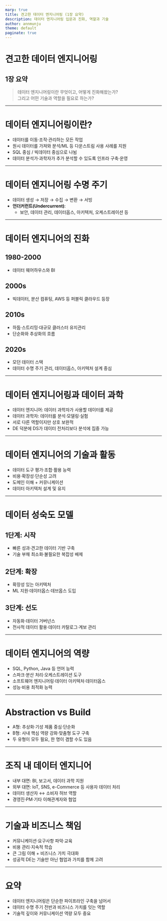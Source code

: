 ```yaml
---
marp: true
title: 견고한 데이터 엔지니어링 (1장 요약)
description: 데이터 엔지니어링 입문과 진화, 역할과 기술
author: annmunju
theme: default
paginate: true
---
```


# 견고한 데이터 엔지니어링  
## 1장 요약

> 데이터 엔지니어링이란 무엇이고, 어떻게 진화해왔는가?  
> 그리고 어떤 기술과 역할을 필요로 하는가?

---

# 데이터 엔지니어링이란?

- 데이터를 이동·조작·관리하는 모든 작업
- 원시 데이터를 가져와 분석/ML 등 다운스트림 사용 사례를 지원
- SQL 중심 / 빅데이터 중심으로 나뉨
- 데이터 분석가·과학자가 추가 분석할 수 있도록 인프라 구축·운영

---

# 데이터 엔지니어링 수명 주기

- 데이터 생성 → 저장 → 수집 → 변환 → 서빙
- **언더커런트(Undercurrent)**:
  - 보안, 데이터 관리, 데이터옵스, 아키텍처, 오케스트레이션 등

---

# 데이터 엔지니어의 진화

## 1980-2000
- 데이터 웨어하우스와 BI

## 2000s
- 빅데이터, 분산 컴퓨팅, AWS 등 퍼블릭 클라우드 등장

## 2010s
- 하둡·스트리밍·대규모 클러스터 유지관리
- 단순화와 추상화의 흐름

## 2020s
- 모던 데이터 스택
- 데이터 수명 주기 관리, 데이터옵스, 아키텍처 설계 중심

---

# 데이터 엔지니어링과 데이터 과학

- 데이터 엔지니어: 데이터 과학자가 사용할 데이터를 제공
- 데이터 과학자: 데이터를 분석·모델링·실험
- 서로 다른 역할이지만 상호 보완적
- DE 덕분에 DS가 데이터 전처리보다 분석에 집중 가능

---

# 데이터 엔지니어의 기술과 활동

- 데이터 도구 평가·조합·활용 능력
- 비용·확장성·단순성 고려
- 도메인 이해 + 커뮤니케이션
- 데이터 아키텍처 설계 및 유지

---

# 데이터 성숙도 모델

## 1단계: 시작
- 빠른 성과·견고한 데이터 기반 구축
- 기술 부채 최소화·불필요한 복잡성 배제

## 2단계: 확장
- 확장성 있는 아키텍처
- ML 지원·데이터옵스·데브옵스 도입

## 3단계: 선도
- 자동화·데이터 거버넌스
- 전사적 데이터 활용·데이터 카탈로그·계보 관리

---

# 데이터 엔지니어의 역량

- SQL, Python, Java 등 언어 능력
- 스파크·분산 처리·오케스트레이션 도구
- 소프트웨어 엔지니어링·데이터 아키텍처·데이터옵스
- 성능·비용 최적화 능력

---

# Abstraction vs Build

- A형: 추상화·기성 제품 중심·단순화
- B형: 사내 핵심 역량 강화·맞춤형 도구 구축
- 두 유형이 모두 필요, 한 명이 겸할 수도 있음

---

# 조직 내 데이터 엔지니어

- 내부 대면: BI, 보고서, 데이터 과학 지원
- 외부 대면: IoT, SNS, e-Commerce 등 사용자 데이터 처리
- 데이터 생산자 ↔ 소비자 허브 역할
- 경영진·PM·기타 이해관계자와 협업

---

# 기술과 비즈니스 책임

- 커뮤니케이션·요구사항 파악·교육
- 비용 관리·지속적 학습
- 큰 그림 이해 + 비즈니스 가치 극대화
- 성공적 DE는 기술만 아닌 협업과 가치를 함께 고려

---

# 요약

- 데이터 엔지니어링은 단순한 파이프라인 구축을 넘어서
- 데이터 수명 주기 전반과 비즈니스 가치를 잇는 역할
- 기술적 깊이와 커뮤니케이션 역량 모두 중요

